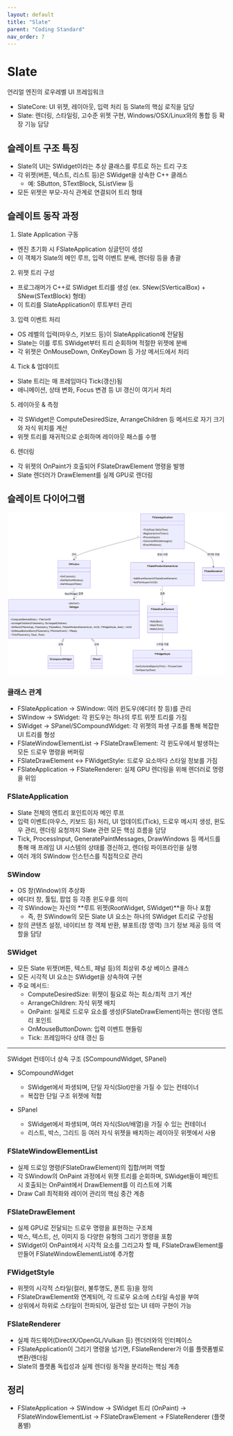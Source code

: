 ```yaml
---
layout: default
title: "Slate"
parent: "Coding Standard"
nav_order: 7
---
```


# Slate
언리얼 엔진의 로우레벨 UI 프레임워크

- SlateCore: UI 위젯, 레이아웃, 입력 처리 등 Slate의 핵심 로직을 담당
- Slate: 렌더링, 스타일링, 고수준 위젯 구현, Windows/OSX/Linux와의 통합 등 확장 기능 담당

## 슬레이트 구조 특징
- Slate의 UI는 SWidget이라는 추상 클래스를 루트로 하는 트리 구조
- 각 위젯(버튼, 텍스트, 리스트 등)은 SWidget을 상속한 C++ 클래스
  - 예: SButton, STextBlock, SListView 등
- 모든 위젯은 부모-자식 관계로 연결되어 트리 형태

## 슬레이트 동작 과정
1. Slate Application 구동
- 엔진 초기화 시 FSlateApplication 싱글턴이 생성
- 이 객체가 Slate의 메인 루프, 입력 이벤트 분배, 렌더링 등을 총괄
2. 위젯 트리 구성
- 프로그래머가 C++로 SWidget 트리를 생성 (ex. SNew(SVerticalBox) + SNew(STextBlock) 형태)
- 이 트리를 SlateApplication이 루트부터 관리
3. 입력 이벤트 처리
- OS 레벨의 입력(마우스, 키보드 등)이 SlateApplication에 전달됨
- Slate는 이를 루트 SWidget부터 트리 순회하며 적절한 위젯에 분배
- 각 위젯은 OnMouseDown, OnKeyDown 등 가상 메서드에서 처리
4. Tick & 업데이트
- Slate 트리는 매 프레임마다 Tick(갱신)됨
- 애니메이션, 상태 변화, Focus 변경 등 UI 갱신이 여기서 처리
5. 레이아웃 & 측정
- 각 SWidget은 ComputeDesiredSize, ArrangeChildren 등 메서드로 자기 크기와 자식 위치를 계산
- 위젯 트리를 재귀적으로 순회하며 레이아웃 패스를 수행
6. 렌더링
- 각 위젯의 OnPaint가 호출되어 FSlateDrawElement 명령을 발행
- Slate 렌더러가 DrawElement를 실제 GPU로 렌더링

## 슬레이트 다이어그램
![](../../../images/SlateAhc.png)

### 클래스 관계
- FSlateApplication → SWindow: 여러 윈도우(에디터 창 등)를 관리
- SWindow → SWidget: 각 윈도우는 하나의 루트 위젯 트리를 가짐
- SWidget → SPanel/SCompoundWidget: 각 위젯의 파생 구조를 통해 복잡한 UI 트리를 형성
- FSlateWindowElementList → FSlateDrawElement: 각 윈도우에서 발생하는 모든 드로우 명령을 버퍼링
- FSlateDrawElement ↔ FWidgetStyle: 드로우 요소마다 스타일 정보를 가짐
- FSlateApplication → FSlateRenderer: 실제 GPU 렌더링을 위해 렌더러로 명령을 위임

### FSlateApplication
- Slate 전체의 엔트리 포인트이자 메인 루프
- 입력 이벤트(마우스, 키보드 등) 처리, UI 업데이트(Tick), 드로우 메시지 생성, 윈도우 관리, 렌더링 요청까지 Slate 관련 모든 핵심 흐름을 담당
- Tick, ProcessInput, GeneratePaintMessages, DrawWindows 등 메서드를 통해 매 프레임 UI 시스템의 상태를 갱신하고, 렌더링 파이프라인을 실행
- 여러 개의 SWindow 인스턴스를 직접적으로 관리

### SWindow
- OS 창(Window)의 추상화
- 에디터 창, 툴팁, 팝업 등 각종 윈도우를 의미
- 각 SWindow는 자신의 **루트 위젯(RootWidget, SWidget)**을 하나 포함
  -  즉, 한 SWindow의 모든 Slate UI 요소는 하나의 SWidget 트리로 구성됨
- 창의 콘텐츠 설정, 네이티브 창 객체 반환, 뷰포트(창 영역) 크기 정보 제공 등의 역할을 담당

### SWidget
- 모든 Slate 위젯(버튼, 텍스트, 패널 등)의 최상위 추상 베이스 클래스
- 모든 시각적 UI 요소는 SWidget을 상속하여 구현
- 주요 메서드:
    - ComputeDesiredSize: 위젯이 필요로 하는 최소/최적 크기 계산
    - ArrangeChildren: 자식 위젯 배치
    - OnPaint: 실제로 드로우 요소를 생성(FSlateDrawElement)하는 렌더링 엔트리 포인트
    - OnMouseButtonDown: 입력 이벤트 핸들링
    - Tick: 프레임마다 상태 갱신 등

---
SWidget 컨테이너 상속 구조 (SCompoundWidget, SPanel)
- SCompoundWidget
  - SWidget에서 파생되며, 단일 자식(Slot)만을 가질 수 있는 컨테이너
  - 복잡한 단일 구조 위젯에 적합

- SPanel
  - SWidget에서 파생되며, 여러 자식(Slot/배열)을 가질 수 있는 컨테이너
  - 리스트, 박스, 그리드 등 여러 자식 위젯을 배치하는 레이아웃 위젯에서 사용

### FSlateWindowElementList
- 실제 드로잉 명령(FSlateDrawElement)의 집합/버퍼 역할
- 각 SWindow의 OnPaint 과정에서 위젯 트리를 순회하며, SWidget들이 페인트 시 호출되는 OnPaint에서 DrawElement를 이 리스트에 기록
- Draw Call 최적화와 레이어 관리의 핵심 중간 계층

### FSlateDrawElement
- 실제 GPU로 전달되는 드로우 명령을 표현하는 구조체
- 박스, 텍스트, 선, 이미지 등 다양한 유형의 그리기 명령을 포함
- SWidget이 OnPaint에서 시각적 요소를 그리고자 할 때, FSlateDrawElement를 만들어 FSlateWindowElementList에 추가함

### FWidgetStyle
- 위젯의 시각적 스타일(컬러, 불투명도, 폰트 등)을 정의
- FSlateDrawElement와 연계되어, 각 드로우 요소에 스타일 속성을 부여
- 상위에서 하위로 스타일이 전파되어, 일관성 있는 UI 테마 구현이 가능

### FSlateRenderer
- 실제 하드웨어(DirectX/OpenGL/Vulkan 등) 렌더러와의 인터페이스
- FSlateApplication이 그리기 명령을 넘기면, FSlateRenderer가 이를 플랫폼별로 변환/렌더링
- Slate의 플랫폼 독립성과 실제 렌더링 동작을 분리하는 핵심 계층

## 정리
- FSlateApplication → SWindow → SWidget 트리 (OnPaint) → FSlateWindowElementList → FSlateDrawElement → FSlateRenderer (플랫폼별)


